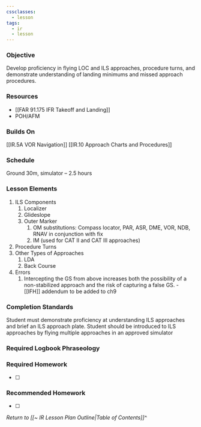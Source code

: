 ```yaml
---
cssclasses:
  - lesson
tags:
  - ir
  - lesson
---
```

### Objective
Develop proficiency in flying LOC and ILS approaches, procedure turns, and demonstrate understanding of landing minimums and missed approach procedures.

### Resources
- [[FAR 91.175 IFR Takeoff and Landing]]
- POH/AFM

### Builds On
[[IR.5A VOR Navigation]]
[[IR.10 Approach Charts and Procedures]]

### Schedule
Ground 30m, simulator – 2.5 hours 

### Lesson Elements

1. ILS Components
	1. Localizer
	2. Glideslope
	3. Outer Marker
		1. OM substitutions: Compass locator, PAR, ASR, DME, VOR, NDB, RNAV in conjunction with fix
		2. IM (used for CAT II and CAT III approaches)
2. Procedure Turns
3. Other Types of Approaches
	1. LDA
	2.  Back Course
4. Errors
	1. Intercepting the GS from above increases both the possibility of a non-stabilized approach and the risk of capturing a false GS. - [[IFH]] addendum to be added to ch9

### Completion Standards
Student must demonstrate proficiency at understanding ILS approaches and brief an ILS approach plate. Student should be introduced to ILS approaches by flying multiple approaches in an approved simulator

### Required Logbook Phraseology

### Required Homework
- [ ] 

### Recommended Homework
- [ ] 

*Return to [[~ IR Lesson Plan Outline|Table of Contents]]^*